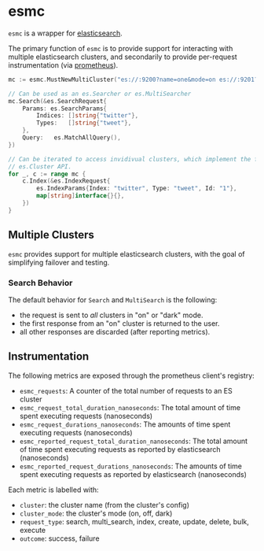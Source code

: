 # esmc

`esmc` is a wrapper for
[elasticsearch](https://github.com/maxjakob/elasticsearch).

The primary function of `esmc` is to provide support for interacting with
multiple elasticsearch clusters, and secondarily to provide per-request
instrumentation (via
[prometheus](https://github.com/prometheus/client_golang)).

```go
mc := esmc.MustNewMultiCluster("es://:9200?name=one&mode=on es://:9201?name=two&mode=dark")

// Can be used as an es.Searcher or es.MultiSearcher
mc.Search(&es.SearchRequest{
	Params: es.SearchParams{
		Indices: []string{"twitter"},
		Types:   []string{"tweet"},
	},
	Query:   es.MatchAllQuery(),
})

// Can be iterated to access invidivual clusters, which implement the full
// es.Cluster API.
for _, c := range mc {
	c.Index(&es.IndexRequest{
		es.IndexParams{Index: "twitter", Type: "tweet", Id: "1"},
		map[string]interface{}{},
	})
}
```

## Multiple Clusters

`esmc` provides support for multiple elasticsearch clusters, with the goal of
simplifying failover and testing.

### Search Behavior

The default behavior for `Search` and `MultiSearch` is the following:

* the request is sent to *all* clusters in "on" or "dark" mode.
* the first response from an "on" cluster is returned to the user.
* all other responses are discarded (after reporting metrics).

## Instrumentation

The following metrics are exposed through the prometheus client's registry:

* `esmc_requests`: A counter of the total number of requests to an ES cluster
* `esmc_request_total_duration_nanoseconds`: The total amount of time spent
  executing requests (nanoseconds)
* `esmc_request_durations_nanoseconds`: The amounts of time spent executing
  requests (nanoseconds)
* `esmc_reported_request_total_duration_nanoseconds`: The total amount of time
  spent executing requests as reported by elasticsearch (nanoseconds)
* `esmc_reported_request_durations_nanoseconds`: The amounts of time spent
  executing requests as reported by elasticsearch (nanoseconds)

Each metric is labelled with:

* `cluster`: the cluster name (from the cluster's config)
* `cluster_mode`: the cluster's mode (on, off, dark)
* `request_type`: search, multi_search, index, create, update, delete, bulk,
  execute
* `outcome`: success, failure
